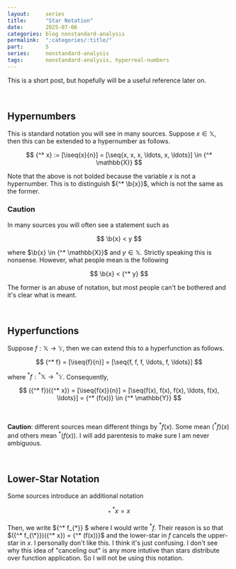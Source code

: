 ```yaml
---
layout:     series
title:      "Star Notation"
date:       2025-07-06
categories: blog nonstandard-analysis
permalink:  ":categories/:title/"
part:       5
series:     nonstandard-analysis
tags:       nonstandard-analysis, hyperreal-numbers
---
```


This is a short post, but hopefully will be a useful reference later on.

<br>

## Hypernumbers

This is standard notation you will see in many sources. Suppose $x \in \mathbb{X}$, then this can be extended to a hypernumber as follows.

$$
{^* x} := [\iseq{x}{n}] = [\seq{x, x, x, \ldots, x, \ldots}] \in {^* \mathbb{X}}
$$

Note that the above is not bolded because the variable $x$ is not a hypernumber. This is to distinguish ${^* \b{x}}$, which is not the same as the former.

### Caution

In many sources you will often see a statement such as 

$$
\b{x} < y
$$

where $\b{x} \in {^* \mathbb{X}}$ and $y \in \mathbb{X}$. Strictly speaking this is nonsense. However, what people mean is the following

$$
\b{x} < {^* y}
$$

The former is an abuse of notation, but most people can't be bothered and it's clear what is meant.

<br>

## Hyperfunctions

Suppose $f : \mathbb{X} \rightarrow \mathbb{Y}$, then we can extend this to a hyperfunction as follows.

$$
{^* f} = [\iseq{f}{n}] = [\seq{f, f, f, \ldots, f, \ldots}]
$$

where ${^* f} : {^* \mathbb{X}} \rightarrow {^* \mathbb{Y}}$. Consequently,

$$
({^* f})({^* x}) = [\iseq{f(x)}{n}] = [\seq{f(x), f(x), f(x), \ldots, f(x), \ldots}] = {^* (f(x))} \in {^* \mathbb{Y}}
$$

<br>

**Caution**: different sources mean different things by ${^* f(x)}$. Some mean $({^* f})(x)$ and others mean ${^* (f(x))}$. I will add parentesis to make sure I am never ambiguous.

<br>

## Lower-Star Notation

Some sources introduce an additional notation

$$
{_* \ ^* x} = x
$$

Then, we write ${^* f_{\*}} $ where I would write ${^* f}$. Their reason is so that $({^* f_{\*}})({^* x}) = {^* (f(x))}$ and the lower-star in $f$ cancels the upper-star in $x$. I personally don't like this. I think it's just confusing. I don't see why this idea of "canceling out" is any more intutive than stars distribute over function application. So I will not be using this notation.
